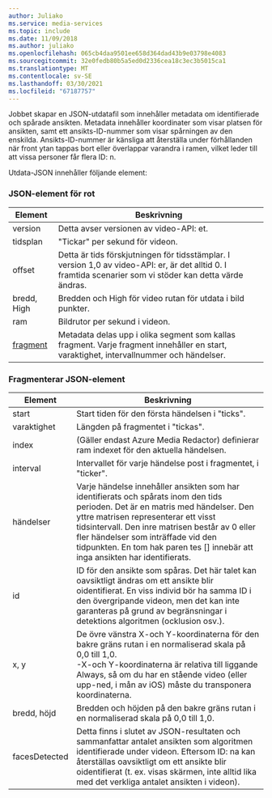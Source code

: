 ```yaml
---
author: Juliako
ms.service: media-services
ms.topic: include
ms.date: 11/09/2018
ms.author: juliako
ms.openlocfilehash: 065cb4daa9501ee658d364dad43b9e03798e4083
ms.sourcegitcommit: 32e0fedb80b5a5ed0d2336cea18c3ec3b5015ca1
ms.translationtype: MT
ms.contentlocale: sv-SE
ms.lasthandoff: 03/30/2021
ms.locfileid: "67187757"
---
```

Jobbet skapar en JSON-utdatafil som innehåller metadata om identifierade och spårade ansikten. Metadata innehåller koordinater som visar platsen för ansikten, samt ett ansikts-ID-nummer som visar spårningen av den enskilda. Ansikts-ID-nummer är känsliga att återställa under förhållanden när front ytan tappas bort eller överlappar varandra i ramen, vilket leder till att vissa personer får flera ID: n.

Utdata-JSON innehåller följande element:

### <a name="root-json-elements"></a>JSON-element för rot

| Element | Beskrivning |
| --- | --- |
| version |Detta avser versionen av video-API: et. |
| tidsplan |"Tickar" per sekund för videon. |
| offset |Detta är tids förskjutningen för tidsstämplar. I version 1,0 av video-API: er, är det alltid 0. I framtida scenarier som vi stöder kan detta värde ändras. |
| bredd, High |Bredden och High för video rutan för utdata i bild punkter.|
| ram |Bildrutor per sekund i videon. |
| [fragment](#fragments-json-elements) |Metadata delas upp i olika segment som kallas fragment. Varje fragment innehåller en start, varaktighet, intervallnummer och händelser. |

### <a name="fragments-json-elements"></a>Fragmenterar JSON-element

|Element|Beskrivning|
|---|---|
| start |Start tiden för den första händelsen i "ticks". |
| varaktighet |Längden på fragmentet i "tickas". |
| index | (Gäller endast Azure Media Redactor) definierar ram indexet för den aktuella händelsen. |
| interval |Intervallet för varje händelse post i fragmentet, i "ticker". |
| händelser |Varje händelse innehåller ansikten som har identifierats och spårats inom den tids perioden. Det är en matris med händelser. Den yttre matrisen representerar ett visst tidsintervall. Den inre matrisen består av 0 eller fler händelser som inträffade vid den tidpunkten. En tom hak paren tes [] innebär att inga ansikten har identifierats. |
| id |ID för den ansikte som spåras. Det här talet kan oavsiktligt ändras om ett ansikte blir oidentifierat. En viss individ bör ha samma ID i den övergripande videon, men det kan inte garanteras på grund av begränsningar i detektions algoritmen (ocklusion osv.). |
| x, y |De övre vänstra X-och Y-koordinaterna för den bakre gräns rutan i en normaliserad skala på 0,0 till 1,0. <br/>-X-och Y-koordinaterna är relativa till liggande Always, så om du har en stående video (eller upp-ned, i mån av iOS) måste du transponera koordinaterna. |
| bredd, höjd |Bredden och höjden på den bakre gräns rutan i en normaliserad skala på 0,0 till 1,0. |
| facesDetected |Detta finns i slutet av JSON-resultaten och sammanfattar antalet ansikten som algoritmen identifierade under videon. Eftersom ID: na kan återställas oavsiktligt om ett ansikte blir oidentifierat (t. ex. visas skärmen, inte alltid lika med det verkliga antalet ansikten i videon). |
